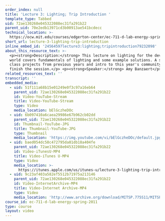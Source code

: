 ```yaml
---
order_index: null
title: 'Lecture 3: Lighting; Trip Introduction '
template_type: Tabbed
uid: 72ae130268e045322088ec31fa291b22
parent_uid: 70e2edb13971cd3b00913ae541bcdecc
technical_location: >-
  https://ocw.mit.edu/courses/edgerton-center/ec-711-d-lab-energy-spring-2011/lighting-biogas/lecture-3-lighting-trip-introduction
short_url: lecture-3-lighting-trip-introduction
inline_embed_id: '24564597lecture3:lighting;tripintroduction79232098'
about_this_resource_text: >-
  <p><strong>Description:</strong> This lecture on lighting for the developing
  world covers fundamentals of lighting and some example solutions. A survey of
  class projects from previous years and intro to this year's community partners
  finish the session.</p> <p><strong>Speaker:</strong> Amy Banzaert</p>
related_resources_text: ''
transcript: ''
embedded_media:
  - uid: 51f111a68b15e01249e0f3c97a16eb64
    parent_uid: 72ae130268e045322088ec31fa291b22
    id: Video-YouTube-Stream
    title: Video-YouTube-Stream
    type: Video
    media_location: bElGczheDOc
  - uid: 6b097410a6caea29986e67b962cb02dd
    parent_uid: 72ae130268e045322088ec31fa291b22
    id: Thumbnail-YouTube-JPG
    title: Thumbnail-YouTube-JPG
    type: Thumbnail
    media_location: 'https://img.youtube.com/vi/bElGczheDOc/default.jpg'
  - uid: baed054dc58c472795da81db18a404fe
    parent_uid: 72ae130268e045322088ec31fa291b22
    id: Video-iTunesU-MP4
    title: Video-iTunes U-MP4
    type: Video
    media_location: >-
      https://itunes.apple.com/us/itunes-u/lecture-3-lighting-trip-introduction/id591211144?i=127630217
  - uid: 9c23af403a582ef5512b71975a213146
    parent_uid: 72ae130268e045322088ec31fa291b22
    id: Video-InternetArchive-MP4
    title: Video-Internet Archive-MP4
    type: Video
    media_location: 'http://www.archive.org/download/MITSP.775S11/MITSP_775S11lec03_300k.mp4'
course_id: ec-711-d-lab-energy-spring-2011
type: course
layout: video
---
```

